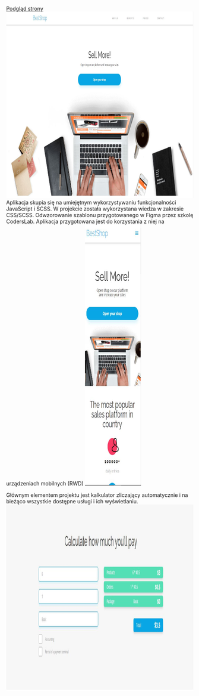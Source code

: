 <a href='https://bestschop.netlify.app'>Podgląd strony</a>
<img src="./assets/Przechwytywanie2.JPG" alt="Girl in a jacket" width="100%" height="500">
Aplikacja skupia się na umiejętnym wykorzystywaniu funkcjonalności JavaScript i SCSS. 
W projekcie została wykorzystana wiedza w zakresie CSS/SCSS.
Odwzorowanie szablonu przygotowanego w Figma przez szkolę CodersLab. 
Aplikacja przygotowana jest do korzystania z niej na urządzeniach mobilnych (RWD)
<img src="./assets/Przechwytywanie3.JPG" alt="Girl in a jacket" width="30%" height="700">

Głównym elementem projektu jest kalkulator zliczający  automatycznie i na bieżąco wszystkie dostępne usługi i ich wyświetlaniu.
<img src="./assets/Przechwytywanie.JPG" alt="Girl in a jacket" width="100%" height="500">


